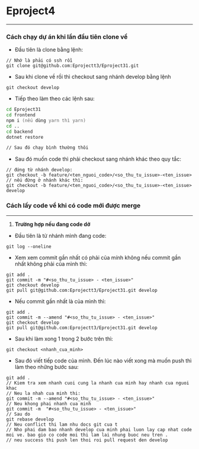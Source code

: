 # Eproject4
---

### Cách chạy dự án khi lần đầu tiên clone về

- Đầu tiên là clone bằng lệnh:

```github
// Nhớ là phải có ssh rồi
git clone git@github.com:Eprojectt3/Eproject31.git
```

- Sau khi clone về rồi thì checkout sang nhánh develop bằng lệnh

```github
git checkout develop
```

- Tiếp theo làm theo các lệnh sau:

```zsh
cd Eproject31
cd frontend
npm i (nếu dùng yarn thì yarn)
cd ..
cd backend
dotnet restore

// Sau đó chạy bình thường thôi
```

- Sau đó muốn code thì phải checkout sang nhánh khác theo quy tắc:

```github
// đứng từ nhánh develop:
git checkout -b feature/<ten_nguoi_code>/<so_thu_tu_issue>-<ten_issue>
// nếu đứng ở nhánh khác thì:
git checkout -b feature/<ten_nguoi_code>/<so_thu_tu_issue>-<ten_issue> develop
```

### Cách lấy code về khi có code mới được merge

---

1. **Trường hợp nếu đang code dở**

- Đầu tiên là từ nhánh mình đang code:

```github
git log --oneline
```

- Xem xem commit gần nhất có phải của mính không nếu commit gần nhất không phải của mình thì:

```github
git add .
git commit -m "#<so_thu_tu_issue> - <ten_issue>"
git checkout develop
git pull git@github.com:Eprojectt3/Eproject31.git develop
```

- Nếu commit gần nhất là của mình thì:

```github
git add .
git commit -m --amend "#<so_thu_tu_issue> - <ten_issue>"
git checkout develop
git pull git@github.com:Eprojectt3/Eproject31.git develop
```

- Sau khi làm xong 1 trong 2 bước trên thì:

```github
git checkout <nhanh_cua_minh>
```

- Sau đó viết tiếp code của mình. Đến lúc nào viết xong mà muốn push thì làm theo những bước sau:

```github
git add .
// Kiem tra xem nhanh cuoi cung la nhanh cua minh hay nhanh cua nguoi khac
// Neu la nhah cua minh thi:
git commit -m --amend "#<so_thu_tu_issue> - <ten_issue>"
// Neu khong phai nhanh cua minh
git commit -m  "#<so_thu_tu_issue> - <ten_issue>"
// Sau do
git rebase develop
// Neu conflict thi lam nhu docs git cua t
// Nho phai dam bao nhanh develop cua minh phai luon lay cap nhat code moi ve. bao gio co code moi thi lam lai nhung buoc neu tren .
// neu success thi push len thoi roi pull request den develop
```
